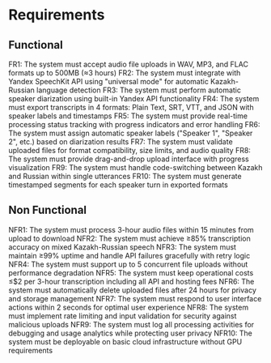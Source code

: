 # Requirements

## Functional

FR1: The system must accept audio file uploads in WAV, MP3, and FLAC formats up to 500MB (≈3 hours)
FR2: The system must integrate with Yandex SpeechKit API using "universal mode" for automatic Kazakh-Russian language detection
FR3: The system must perform automatic speaker diarization using built-in Yandex API functionality
FR4: The system must export transcripts in 4 formats: Plain Text, SRT, VTT, and JSON with speaker labels and timestamps
FR5: The system must provide real-time processing status tracking with progress indicators and error handling
FR6: The system must assign automatic speaker labels ("Speaker 1", "Speaker 2", etc.) based on diarization results
FR7: The system must validate uploaded files for format compatibility, size limits, and audio quality
FR8: The system must provide drag-and-drop upload interface with progress visualization
FR9: The system must handle code-switching between Kazakh and Russian within single utterances
FR10: The system must generate timestamped segments for each speaker turn in exported formats

## Non Functional

NFR1: The system must process 3-hour audio files within 15 minutes from upload to download
NFR2: The system must achieve ≥85% transcription accuracy on mixed Kazakh-Russian speech
NFR3: The system must maintain ≥99% uptime and handle API failures gracefully with retry logic
NFR4: The system must support up to 5 concurrent file uploads without performance degradation
NFR5: The system must keep operational costs ≤$2 per 3-hour transcription including all API and hosting fees
NFR6: The system must automatically delete uploaded files after 24 hours for privacy and storage management
NFR7: The system must respond to user interface actions within 2 seconds for optimal user experience
NFR8: The system must implement rate limiting and input validation for security against malicious uploads
NFR9: The system must log all processing activities for debugging and usage analytics while protecting user privacy
NFR10: The system must be deployable on basic cloud infrastructure without GPU requirements
